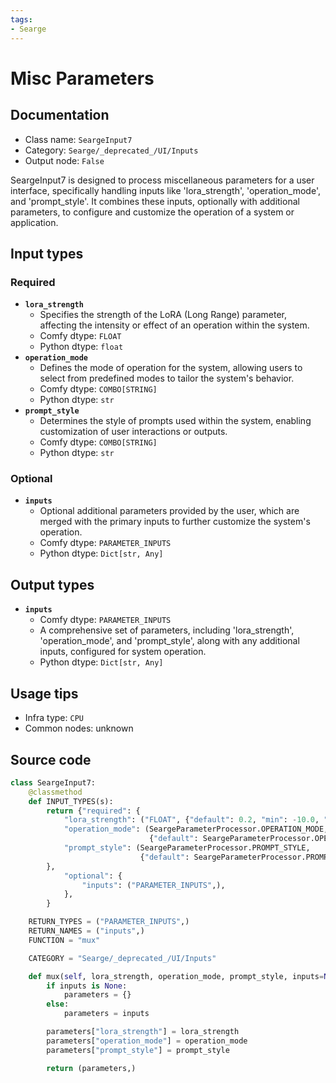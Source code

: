 ```yaml
---
tags:
- Searge
---
```


# Misc Parameters
## Documentation
- Class name: `SeargeInput7`
- Category: `Searge/_deprecated_/UI/Inputs`
- Output node: `False`

SeargeInput7 is designed to process miscellaneous parameters for a user interface, specifically handling inputs like 'lora_strength', 'operation_mode', and 'prompt_style'. It combines these inputs, optionally with additional parameters, to configure and customize the operation of a system or application.
## Input types
### Required
- **`lora_strength`**
    - Specifies the strength of the LoRA (Long Range) parameter, affecting the intensity or effect of an operation within the system.
    - Comfy dtype: `FLOAT`
    - Python dtype: `float`
- **`operation_mode`**
    - Defines the mode of operation for the system, allowing users to select from predefined modes to tailor the system's behavior.
    - Comfy dtype: `COMBO[STRING]`
    - Python dtype: `str`
- **`prompt_style`**
    - Determines the style of prompts used within the system, enabling customization of user interactions or outputs.
    - Comfy dtype: `COMBO[STRING]`
    - Python dtype: `str`
### Optional
- **`inputs`**
    - Optional additional parameters provided by the user, which are merged with the primary inputs to further customize the system's operation.
    - Comfy dtype: `PARAMETER_INPUTS`
    - Python dtype: `Dict[str, Any]`
## Output types
- **`inputs`**
    - Comfy dtype: `PARAMETER_INPUTS`
    - A comprehensive set of parameters, including 'lora_strength', 'operation_mode', and 'prompt_style', along with any additional inputs, configured for system operation.
    - Python dtype: `Dict[str, Any]`
## Usage tips
- Infra type: `CPU`
- Common nodes: unknown


## Source code
```python
class SeargeInput7:
    @classmethod
    def INPUT_TYPES(s):
        return {"required": {
            "lora_strength": ("FLOAT", {"default": 0.2, "min": -10.0, "max": 10.0, "step": 0.05}),
            "operation_mode": (SeargeParameterProcessor.OPERATION_MODE,
                               {"default": SeargeParameterProcessor.OPERATION_MODE[0]}),
            "prompt_style": (SeargeParameterProcessor.PROMPT_STYLE,
                             {"default": SeargeParameterProcessor.PROMPT_STYLE[0]}),
        },
            "optional": {
                "inputs": ("PARAMETER_INPUTS",),
            },
        }

    RETURN_TYPES = ("PARAMETER_INPUTS",)
    RETURN_NAMES = ("inputs",)
    FUNCTION = "mux"

    CATEGORY = "Searge/_deprecated_/UI/Inputs"

    def mux(self, lora_strength, operation_mode, prompt_style, inputs=None):
        if inputs is None:
            parameters = {}
        else:
            parameters = inputs

        parameters["lora_strength"] = lora_strength
        parameters["operation_mode"] = operation_mode
        parameters["prompt_style"] = prompt_style

        return (parameters,)

```
